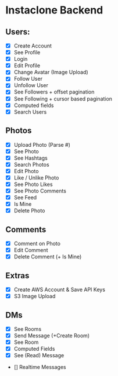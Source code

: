 # Instaclone Backend

## Users:
- [x] Create Account
- [x] See Profile
- [x] Login
- [x] Edit Profile
- [x] Change Avatar (Image Upload)
- [x] Follow User
- [x] Unfollow User
- [x] See Followers + offset pagination
- [x] See Following + cursor based pagination
- [x] Computed fields
- [x] Search Users

## Photos
- [x] Upload Photo (Parse #)
- [x] See Photo
- [x] See Hashtags
- [x] Search Photos
- [x] Edit Photo
- [x] Like / Unlike Photo
- [x] See Photo Likes
- [x] See Photo Comments
- [x] See Feed
- [x] Is Mine
- [x] Delete Photo

## Comments
- [x] Comment on Photo
- [x] Edit Comment
- [x] Delete Comment (+ Is Mine)

## Extras
- [x] Create AWS Account & Save API Keys
- [x] S3 Image Upload

## DMs
- [x] See Rooms
- [x] Send Message (+Create Room)
- [x] See Room
- [x] Computed Fields
- [x] See (Read) Message
- [] Realtime Messages
